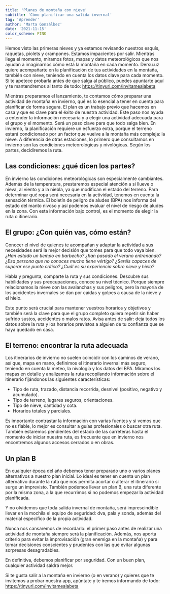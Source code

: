 ```yaml
---
title: 'Planes de montaña con nieve'
subtitle: 'Cómo planificar una salida invernal'
tag: 'Aprender'
author: 'Marta Gonzálbez'
date: '2021-11-15'
color_scheme: PINK
---
```


Hemos visto las primeras nieves y ya estamos revisando nuestros esquís, raquetas, piolets y crampones. Estamos impacientes por salir. Mientras llega el momento, miramos fotos, mapas y datos meteorológicos que nos ayudan a imaginarnos cómo está la montaña en cada momento.
Dersu.uz quiere acompañarte en la planificación de tus actividades en la montaña, también con nieve, teniendo en cuenta los datos clave para cada momento. Si te apetece probarla antes de que salga al público, puedes apuntarte aquí y te mantendremos al tanto de todo: https://tinyurl.com/invitamealabeta

Mientras preparamos el lanzamiento, te contamos cómo preparar una actividad de montaña en invierno, qué es lo esencial a tener en cuenta para planificar de forma segura.
El plan es un trabajo previo que hacemos en casa y que es clave para el éxito de nuestra actividad. Este paso nos ayuda a entender la información necesaria y a elegir una actividad adecuada para el grupo y el momento. Será un paso clave para que todo salga bien.
En invierno, la planificación requiere un esfuerzo extra, porque el terreno estará condicionado por un factor que vuelve a la montaña más compleja: la nieve.
A diferencia de otras estaciones, lo primero que consultamos en invierno son las condiciones meteorológicas y nivológicas. Según los partes, decidiremos la ruta.

## Las condiciones: ¿qué dicen los partes?

En invierno las condiciones meteorológicas son especialmente cambiantes. Además de la temperatura, prestaremos especial atención a si llueve o nieva, al viento y a la niebla, ya que modifican el estado del terreno.
Para determinar qué ropa será necesaria en la actividad, tenemos en cuenta la sensación térmica.
El boletín de peligro de aludes (BPA) nos informa del estado del manto nivoso y así podemos evaluar el nivel de riesgo de aludes en la zona.
Con esta información bajo control, es el momento de elegir la ruta o itinerario.

## El grupo: ¿Con quién vas, cómo están?

Conocer el nivel de quienes te acompañan y adaptar la actividad a sus necesidades será la mejor decisión que tomes para que todo vaya bien.
*¿Han estado un tiempo en barbecho? ¿han pasado el verano entrenando? ¿Esa persona que no conoces mucho tiene vértigo? ¿Seréis capaces de superar ese punto crítico?* *¿Cuál es su experiencia sobre nieve y hielo?*

Habla y pregunta, comparte la ruta y sus condiciones. Descubre sus habilidades y sus preocupaciones, conoce su nivel técnico. Porque siempre relacionamos la nieve con las avalanchas y sus peligros, pero la mayoría de los accidentes invernales se dan por caídas y golpes a causa de la nieve y el hielo.

Este punto será crucial para mantener vuestros horarios y objetivos y también será la clave para que el grupo completo quiera repetir sin haber sufrido sustos, accidentes o malos ratos.
Avisa antes de salir: deja todos los datos sobre la ruta y los horarios previstos a alguien de tu confianza que se haya quedado en casa.


## El terreno: encontrar la ruta adecuada

Los itinerarios de invierno no suelen coincidir con los caminos de verano, así que, mapa en mano, definimos el itinerario invernal más seguro, teniendo en cuenta la meteo, la nivología y los datos del BPA.
Miramos los mapas en detalle y analizamos la ruta recopilando información sobre el itinerario fijándonos las siguientes características:

- Tipo de ruta, trazado, distancia recorrida, desnivel (positivo, negativo y acumulado).
- Tipo de terreno, lugares seguros, orientaciones.
- Tipo de nieve, cantidad y cota.
- Horarios totales y parciales.

Es importante contrastar la información con varias fuentes y si vemos que no es fiable, lo mejor es consultar a guías profesionales o buscar otra ruta.
También estaremos pendientes del estado de las carreteras hasta el momento de iniciar nuestra ruta, es frecuente que en invierno nos encontremos algunos accesos cerrados o en obras.

## Un plan B

En cualquier época del año debemos tener preparado uno o varios planes alternativos a nuestro plan inicial.
Lo ideal es tener en cuenta un plan alternativo durante la ruta que nos permita acortar o alterar el itinerario si surge un imprevisto.
También podemos llevar un plan B, una ruta diferente por la misma zona, a la que recurrimos si no podemos empezar la actividad  planificada.

Y no olvidemos que toda salida invernal de montaña, será imprescindible llevar en la mochila el equipo de seguridad: dva, pala y sonda, además del material específico de la propia actividad.

Nunca nos cansaremos de recordarlo: el primer paso antes de realizar una actividad de montaña siempre será la planificación.
Además, nos aporta criterio para evitar la improvisación (gran enemiga en la montaña) y para tomar decisiones conscientes y prudentes con las que evitar algunas sorpresas desagradables.

En definitiva, debemos planificar por seguridad.
Con un buen plan, cualquier actividad saldrá mejor.

Si te gusta salir a la montaña en invierno (o en verano) y quieres que te invitemos a probar nuestra app, apúntate y te iremos informando de todo: https://tinyurl.com/invitamealabeta
